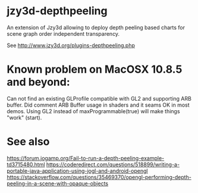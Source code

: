 jzy3d-depthpeeling
==================

An extension of Jzy3d allowing to deploy depth peeling based charts for scene graph order independent transparency.

See http://www.jzy3d.org/plugins-depthpeeling.php


# Known problem on MacOSX 10.8.5 and beyond:

Can not find an existing GLProfile compatible with GL2 and supporting ARB buffer. Did comment ARB Buffer usage in shaders and it seams OK in most demos. Using GL2 instead of maxProgrammable(true) will make things "work" (start). 



# See also

https://forum.jogamp.org/Fail-to-run-a-depth-peeling-example-td3715480.html
https://coderedirect.com/questions/518899/writing-a-portable-java-application-using-jogl-and-android-opengl
https://stackoverflow.com/questions/35469370/opengl-performing-depth-peeling-in-a-scene-with-opaque-objects


